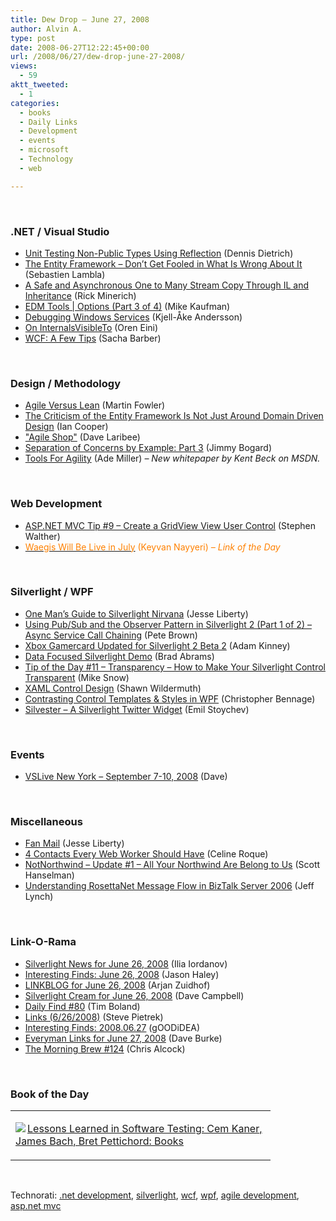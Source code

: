 ```yaml
---
title: Dew Drop – June 27, 2008
author: Alvin A.
type: post
date: 2008-06-27T12:22:45+00:00
url: /2008/06/27/dew-drop-june-27-2008/
views:
  - 59
aktt_tweeted:
  - 1
categories:
  - books
  - Daily Links
  - Development
  - events
  - microsoft
  - Technology
  - web

---
```

</p> 

&#160;

### .NET / Visual Studio

  * [Unit Testing Non-Public Types Using Reflection][1] (Dennis Dietrich)
  * [The Entity Framework &#8211; Don&#8217;t Get Fooled in What Is Wrong About It][2] (Sebastien Lambla)
  * [A Safe and Asynchronous One to Many Stream Copy Through IL and Inheritance][3] (Rick Minerich)
  * [EDM Tools | Options (Part 3 of 4)][4] (Mike Kaufman)
  * [Debugging Windows Services][5] (Kjell-Åke Andersson)
  * [On InternalsVisibleTo][6] (Oren Eini)
  * [WCF: A Few Tips][7] (Sacha Barber)

&#160;

### Design / Methodology

  * [Agile Versus Lean][8] (Martin Fowler)
  * [The Criticism of the Entity Framework Is Not Just Around Domain Driven Design][9] (Ian Cooper)
  * ["Agile Shop"][10] (Dave Laribee)
  * [Separation of Concerns by Example: Part 3][11] (Jimmy Bogard)
  * [Tools For Agility][12] (Ade Miller) _– New whitepaper by Kent Beck on MSDN._

&#160;

### Web Development

  * [ASP.NET MVC Tip #9 &#8211; Create a GridView View User Control][13] (Stephen Walther)
  * [<font color="#ff8000">Waegis Will Be Live in July</font>][14] <font color="#ff8000">(Keyvan Nayyeri) <em>– Link of the Day</em></font>

&#160;

### Silverlight / WPF

  * [One Man&#8217;s Guide to Silverlight Nirvana][15] (Jesse Liberty)
  * [Using Pub/Sub and the Observer Pattern in Silverlight 2 (Part 1 of 2) &#8211; Async Service Call Chaining][16] (Pete Brown)
  * [Xbox Gamercard Updated for Silverlight 2 Beta 2][17] (Adam Kinney)
  * [Data Focused Silverlight Demo][18] (Brad Abrams)
  * [Tip of the Day #11 &#8211; Transparency &#8211; How to Make Your Silverlight Control Transparent][19] (Mike Snow)
  * [XAML Control Design][20] (Shawn Wildermuth)
  * [Contrasting Control Templates & Styles in WPF][21] (Christopher Bennage)
  * [Silvester &#8211; A Silverlight Twitter Widget][22] (Emil Stoychev)

&#160;

### Events

  * [VSLive New York &#8211; September 7-10, 2008][23] (Dave)

&#160;

### Miscellaneous

  * [Fan Mail][24] (Jesse Liberty)
  * [4 Contacts Every Web Worker Should Have][25] (Celine Roque)
  * [NotNorthwind &#8211; Update #1 &#8211; All Your Northwind Are Belong to Us][26] (Scott Hanselman)
  * [Understanding RosettaNet Message Flow in BizTalk Server 2006][27] (Jeff Lynch)

&#160;

### Link-O-Rama

  * [Silverlight News for June 26, 2008][28] (Ilia Iordanov)
  * [Interesting Finds: June 26, 2008][29] (Jason Haley)
  * [LINKBLOG for June 26, 2008][30] (Arjan Zuidhof)
  * [Silverlight Cream for June 26, 2008][31] (Dave Campbell)
  * [Daily Find #80][32] (Tim Boland)
  * [Links (6/26/2008)][33] (Steve Pietrek)
  * [Interesting Finds: 2008.06.27][34] (gOODiDEA)
  * [Everyman Links for June 27, 2008][35] (Dave Burke)
  * [The Morning Brew #124][36] (Chris Alcock)

&#160;

### Book of the Day

<div class="wlWriterSmartContent" id="scid:7dc1bd33-94bd-46fd-a20b-0131235bcd47:48491b91-66fd-43c4-8036-70590a8222e8" style="padding-right: 0px; display: inline; padding-left: 0px; float: none; padding-bottom: 0px; margin: 0px; padding-top: 0px">
  <table cellspacing="0" cellpadding="2" width="400" border="0" unselectable="on">
    <tr>
      <td valign="top" width="400">
        <p>
          <a title="Lessons Learned in Software Testing: Cem Kaner, James Bach, Bret Pettichord: Books" href="http://www.amazon.com/exec/obidos/ASIN/0471081124/alvinashcraft-20"><img data-recalc-dims="1" decoding="async" src="https://i0.wp.com/images.amazon.com/images/P/0471081124.01.MZZZZZZZ.jpg?w=660" border="0" align="left" style="float:left" />Lessons Learned in Software Testing: Cem Kaner, James Bach, Bret Pettichord: Books</a>
        </p>
      </td>
    </tr>
  </table>
</div>

&#160;

<div class="wlWriterSmartContent" id="scid:C16BAC14-9A3D-4c50-9394-FBFEF7A93539:7339620b-fe24-483a-8302-ba314743a84f" style="padding-right: 0px; display: inline; padding-left: 0px; float: none; padding-bottom: 0px; margin: 0px; padding-top: 0px">
  <!--dotnetkickit-->
</div>

<div class="wlWriterSmartContent" id="scid:d7bf807d-7bb0-458a-811f-90c51817d5c2:f375ea23-aa65-42d7-a4b6-ed00d5960cc8" style="padding-right: 0px; display: inline; padding-left: 0px; float: none; padding-bottom: 0px; margin: 0px; padding-top: 0px">
  <p>
    <span class="TagSite">Technorati:</span> <a href="http://technorati.com/tag/.net+development" rel="tag" class="tag">.net development</a>, <a href="http://technorati.com/tag/silverlight" rel="tag" class="tag">silverlight</a>, <a href="http://technorati.com/tag/wcf" rel="tag" class="tag">wcf</a>, <a href="http://technorati.com/tag/wpf" rel="tag" class="tag">wpf</a>, <a href="http://technorati.com/tag/agile+development" rel="tag" class="tag">agile development</a>, <a href="http://technorati.com/tag/asp.net+mvc" rel="tag" class="tag">asp.net mvc</a><br /><!-- StartInsertedTags: .net development, silverlight, wcf, wpf, agile development, asp.net mvc :EndInsertedTags -->
  </p>
</div>

 [1]: http://blogs.msdn.com/ddietric/archive/2008/06/19/unit-testing-non-public-types-using-reflection.aspx
 [2]: http://serialseb.blogspot.com/2008/06/entity-framework-don-get-fooled-in-what.html
 [3]: http://www.atalasoft.com/cs/blogs/rickm/archive/2008/06/26/using-il-to-break-the-object-model-for-an-easy-asynchronous-one-to-many-stream-copy-in-net.aspx
 [4]: http://blogs.msdn.com/adonet/archive/2008/06/26/edm-tools-options-part-3-of-4.aspx
 [5]: http://www.geekproject.com/showTopic.aspx?id=95
 [6]: http://ayende.com/Blog/archive/2008/06/27/On-InternalsVisibleTo.aspx
 [7]: http://www.codeproject.com/KB/WCF/WCFTips.aspx
 [8]: http://martinfowler.com/bliki/AgileVersusLean.html
 [9]: http://codebetter.com/blogs/ian_cooper/archive/2008/06/26/the-criticism-of-the-entity-framework-is-not-just-around-domain-driven-design.aspx
 [10]: http://codebetter.com/blogs/david_laribee/archive/2008/06/26/quot-agile-shop-quot.aspx
 [11]: http://www.lostechies.com/blogs/jimmy_bogard/archive/2008/06/26/separation-of-concerns-by-example-part-3.aspx
 [12]: http://www.ademiller.com/blogs/tech/2008/06/tools-for-agility/?&owa_from=feed&owa_sid=
 [13]: http://weblogs.asp.net/stephenwalther/archive/2008/06/25/asp-net-mvc-tip-9-create-a-gridview-view-user-control.aspx
 [14]: http://nayyeri.net/blog/waegis-will-be-live-in-july/
 [15]: http://silverlight.net/blogs/jesseliberty/archive/2008/06/26/one-man-s-guide-to-silverlight-nirvana.aspx
 [16]: http://community.irritatedvowel.com/blogs/pete_browns_blog/archive/2008/06/26/Using-Pub_2F00_Sub-and-the-Observer-Pattern-in-Silverlight-2-_2800_Part-1-of-2_2900_-_2D00_-Async-Service-Call-Chaining.aspx
 [17]: http://adamkinney.com/blog/342/default.aspx
 [18]: http://blogs.msdn.com/brada/archive/2008/06/26/data-focused-silverlight-demo.aspx
 [19]: http://silverlight.net/blogs/msnow/archive/2008/06/26/tip-of-the-day-1-transparency-how-to-make-your-silverlight-control-transparent.aspx
 [20]: http://adoguy.com/2008/06/26/XAML_Control_Design.aspx
 [21]: http://devlicio.us/blogs/christopher_bennage/archive/2008/06/27/contrasting-control-templates-amp-styles-in-wpf.aspx
 [22]: http://www.silverlightshow.net/items/Silvester-A-Silverlight-Twitter-Widget.aspx
 [23]: http://blogs.msdn.com/davedev/archive/2008/06/26/vslive-new-york-september-7-10-2008.aspx
 [24]: http://silverlight.net/blogs/jesseliberty/archive/2008/06/26/fan-mail.aspx
 [25]: http://webworkerdaily.com/2008/06/26/4-contacts-every-web-worker-should-have/
 [26]: http://www.hanselman.com/blog/NotNorthwindUpdate1AllYourNorthwindAreBelongToUs.aspx
 [27]: http://codebetter.com/blogs/jeff.lynch/archive/2008/06/26/understanding-rosettanet-message-flow-in-biztalk-server-2006.aspx
 [28]: http://www.silverlightshow.net/news/Silverlight-news-for-June-26-2008.aspx
 [29]: http://jasonhaley.com/blog/archive/2008/06/26/141911.aspx
 [30]: http://www.arjansworld.com/2008/06/26/linkblog-for-june-26-2008/
 [31]: http://geekswithblogs.net/WynApseTechnicalMusings/archive/2008/06/26/123393.aspx
 [32]: http://www.techtoolblog.com/archives/daily-find-80
 [33]: http://spietrek.blogspot.com/2008/06/links-6262008.html
 [34]: http://weblogs.asp.net/yuanjian/archive/2008/06/26/interesting-finds-2008-06-27.aspx
 [35]: http://dbvt.com/blog/post/2008/06/Everyman-Links-for-June-272c-2008.aspx
 [36]: http://blog.cwa.me.uk/2008/06/27/the-morning-brew-124/